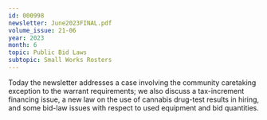 ```yaml
---
id: 000998
newsletter: June2023FINAL.pdf
volume_issue: 21-06
year: 2023
month: 6
topic: Public Bid Laws
subtopic: Small Works Rosters
---
```


Today the newsletter addresses a case involving the community caretaking exception to the warrant requirements; we also discuss a tax-increment financing issue, a new law on the use of cannabis drug-test results in hiring, and some bid-law issues with respect to used equipment and bid quantities.